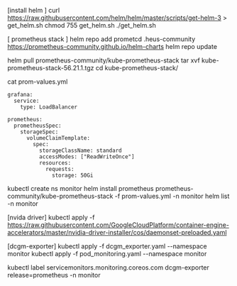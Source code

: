 [install helm ]
 curl https://raw.githubusercontent.com/helm/helm/master/scripts/get-helm-3 > get_helm.sh
 chmod 755 get_helm.sh
 ./get_helm.sh

[ prometheus stack ]
helm repo add prometcd .heus-community https://prometheus-community.github.io/helm-charts
helm repo update

helm pull prometheus-community/kube-prometheus-stack
tar xvf kube-prometheus-stack-56.21.1.tgz
cd kube-prometheus-stack/


cat prom-values.yml
```
grafana:
  service:
    type: LoadBalancer

prometheus:
  prometheusSpec:
    storageSpec:
      volumeClaimTemplate:
        spec:
          storageClassName: standard
          accessModes: ["ReadWriteOnce"]
          resources:
            requests:
              storage: 50Gi
```


kubectl create ns monitor
helm install prometheus prometheus-community/kube-prometheus-stack -f prom-values.yml -n monitor
helm list -n monitor




[nvida driver]
kubectl apply -f https://raw.githubusercontent.com/GoogleCloudPlatform/container-engine-accelerators/master/nvidia-driver-installer/cos/daemonset-preloaded.yaml


[dcgm-exporter]
kubectl apply -f dcgm_exporter.yaml --namespace monitor
kubectl apply -f pod_monitoring.yaml --namespace monitor


kubectl label servicemonitors.monitoring.coreos.com dcgm-exporter release=prometheus -n monitor